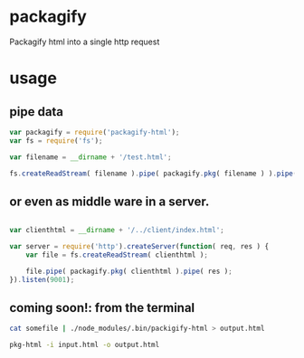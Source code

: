 packagify
=========

Packagify html into a single http request

# usage

## pipe data

```js
var packagify = require('packagify-html');
var fs = require('fs');

var filename = __dirname + '/test.html';

fs.createReadStream( filename ).pipe( packagify.pkg( filename ) ).pipe( process.stdout );

```

## or even as middle ware in a server.

```js

var clienthtml = __dirname + '/../client/index.html';

var server = require('http').createServer(function( req, res ) {
	var file = fs.createReadStream( clienthtml );

	file.pipe( packagify.pkg( clienthtml ).pipe( res );
}).listen(9001);

```

## coming soon!: from the terminal

```bash
cat somefile | ./node_modules/.bin/packigify-html > output.html

pkg-html -i input.html -o output.html
```
